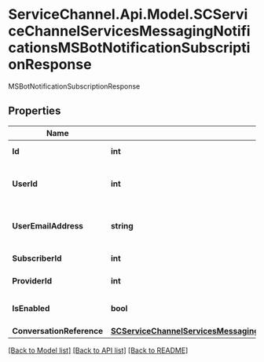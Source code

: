 # ServiceChannel.Api.Model.SCServiceChannelServicesMessagingNotificationsMSBotNotificationSubscriptionResponse
MSBotNotificationSubscriptionResponse

## Properties

Name | Type | Description | Notes
------------ | ------------- | ------------- | -------------
**Id** | **int** | Subscription identifier | [optional] 
**UserId** | **int** | Service Channel User identifier | [optional] 
**UserEmailAddress** | **string** | Service Channel User Email Address | [optional] 
**SubscriberId** | **int** | Subscriber identifier | [optional] 
**ProviderId** | **int** | Provider identifier | [optional] 
**IsEnabled** | **bool** | Is Enabled | [optional] [default to false]
**ConversationReference** | [**SCServiceChannelServicesMessagingNotificationsMSBotConversationReference**](SCServiceChannelServicesMessagingNotificationsMSBotConversationReference.md) |  | [optional] 

[[Back to Model list]](../README.md#documentation-for-models) [[Back to API list]](../README.md#documentation-for-api-endpoints) [[Back to README]](../README.md)

